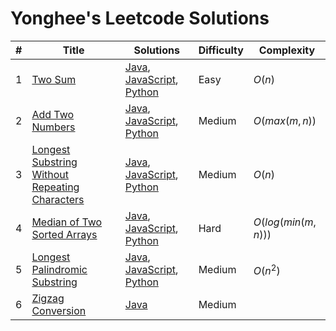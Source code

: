 # Yonghee's Leetcode Solutions

| # |                     Title                   |                                    Solutions                                     | Difficulty | Complexity |
|---|---------------------------------------------|----------------------------------------------------------------------------------|------------|------------|
| 1 | [Two Sum](https://leetcode.com/problems/two-sum/) | [Java](https://github.com/Yonghee9106/leetcode-solutions/blob/main/Java/0001_Two_Sum.java), [JavaScript](https://github.com/Yonghee9106/leetcode-solutions/blob/main/JavaScript/0001_Two_Sum.js), [Python](https://github.com/Yonghee9106/leetcode-solutions/blob/main/Python/0001_Two_Sum.py) | Easy | $O(n)$ |
| 2 | [Add Two Numbers](https://leetcode.com/problems/add-two-numbers/) | [Java](https://github.com/Yonghee9106/leetcode-solutions/blob/main/Java/0002_Add_Two_Numbers.java), [JavaScript](https://github.com/Yonghee9106/leetcode-solutions/blob/main/JavaScript/0002_Add_Two_Numbers.js), [Python](https://github.com/Yonghee9106/leetcode-solutions/blob/main/Python/0002_Add_Two_Numbers.py) | Medium | $O(max(m,n))$ |
| 3 | [Longest Substring Without Repeating Characters](https://leetcode.com/problems/longest-substring-without-repeating-characters/) | [Java](https://github.com/Yonghee9106/leetcode-solutions/blob/main/Java/0003_Longest_Substring_Without_Repeating_Characters.java), [JavaScript](https://github.com/Yonghee9106/leetcode-solutions/blob/main/JavaScript/0003_Longest_Substring_Without_Repeating_Characters.js), [Python](https://github.com/Yonghee9106/leetcode-solutions/blob/main/Python/0003_Longest_Substring_Without_Repeating_Characters.py) | Medium | $O(n)$ |
| 4 | [Median of Two Sorted Arrays](https://leetcode.com/problems/median-of-two-sorted-arrays/) | [Java](https://github.com/Yonghee9106/leetcode-solutions/blob/main/Java/0004_Median_of_Two_Sorted_Arrays.java), [JavaScript](https://github.com/Yonghee9106/leetcode-solutions/blob/main/JavaScript/0004_Median_of_Two_Sorted_Arrays.js), [Python](https://github.com/Yonghee9106/leetcode-solutions/blob/main/Python/0004_Median_of_Two_Sorted_Arrays.py) | Hard | $O(log(min(m,n)))$ |
| 5 | [Longest Palindromic Substring](https://leetcode.com/problems/longest-palindromic-substring/) | [Java](https://github.com/Yonghee9106/leetcode-solutions/blob/main/Java/0005_Longest_Palindromic_Substring.java), [JavaScript](https://github.com/Yonghee9106/leetcode-solutions/blob/main/JavaScript/0005_Longest_Palindromic_Substring.js), [Python](https://github.com/Yonghee9106/leetcode-solutions/blob/main/Python/0005_Longest_Palindromic_Substring.py) | Medium | $O(n^2)$ |
| 6 | [Zigzag Conversion](https://leetcode.com/problems/zigzag-conversion/) | [Java](https://github.com/Yonghee9106/leetcode-solutions/blob/main/Java/0006_Zigzag_Conversion.java) | Medium | |
